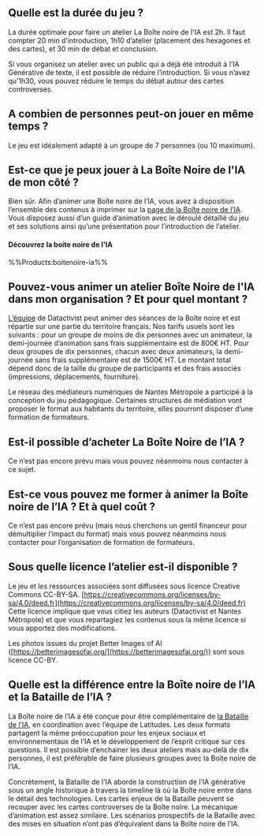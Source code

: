 ## Quelle est la durée du jeu ?

La durée optimale pour faire un atelier La Boîte noire de l'IA est 2h. Il faut compter 20 min d’introduction, 1h10 d’atelier (placement des hexagones et des cartes), et 30 min de débat et conclusion. 

Si vous organisez un atelier avec un public qui a déjà été introduit à l’IA Générative de texte, il est possible de réduire l’introduction. Si vous n’avez qu’1h30, vous pouvez réduire le temps du débat autour des cartes controverses.

## A combien de personnes peut-on jouer en même temps ? 

Le jeu est idéalement adapté à un groupe de 7 personnes (ou 10 maximum). 

## Est-ce que je peux jouer à La Boîte Noire de l'IA de mon côté ?

Bien sûr. Afin d’animer une Boîte noire de l’IA, vous avez à disposition l’ensemble des contenus à imprimer sur la [page de la Boîte noire de l’IA](https://open.datactivist.coop/products/boitenoire-ia). Vous disposez aussi d’un guide d’animation avec le déroulé détaillé du jeu et ses solutions ainsi qu’une présentation pour l’introduction de l’atelier.
#### Découvrez la boite noire de l'IA

%%Products:boitenoire-ia%%

## Pouvez-vous animer un atelier Boîte Noire de l'IA dans mon organisation ? Et pour quel montant ? 

[L’équipe](https://open.datactivist.coop/equipe) de Datactivist peut animer des séances de la Boîte noire et est répartie sur une partie du territoire français. Nos tarifs usuels sont les suivants : pour un groupe de moins de dix personnes avec un animateur, la demi-journée d’animation sans frais supplémentaire est de 800€ HT. Pour deux groupes de dix personnes, chacun avec deux animateurs, la demi-journée sans frais supplémentaire est de 1500€ HT. Le montant total dépend donc de la taille du groupe de participants et des frais associés (impressions, déplacements, fourniture).  

Le réseau des médiateurs numériques de Nantes Métropole a participé à la conception du jeu pédagogique. Certaines structures de médiation vont proposer le format aux habitants du territoire, elles pourront disposer d’une formation de formateurs.

## Est-il possible d’acheter La Boîte Noire de l’IA ?

Ce n’est pas encore prévu mais vous pouvez néanmoins nous contacter à ce sujet. 

## Est-ce vous pouvez me former à animer la Boîte noire de l’IA ? Et à quel coût ? 

Ce n’est pas encore prévu (mais nous cherchons un gentil financeur pour démultiplier l’impact du format) mais vous pouvez néanmoins nous contacter pour l’organisation de formation de formateurs. 

## Sous quelle licence l’atelier est-il disponible ?

Le jeu et les ressources associées sont diffusées sous licence Creative Commons CC-BY-SA. [https://creativecommons.org/licenses/by-sa/4.0/deed.fr](https://creativecommons.org/licenses/by-sa/4.0/deed.fr)  
Cette licence implique que vous citiez les auteurs (Datactivist et Nantes Métropole) et que vous repartagiez les contenus sous la même licence si vous apportez des modifications.

Les photos issues du projet Better Images of AI ([https://betterimagesofai.org/](https://betterimagesofai.org/)) sont sous licence CC-BY.

## Quelle est la différence entre la Boîte noire de l’IA et la Bataille de l’IA ?

La Boîte noire de l’IA a été conçue pour être complémentaire de [la Bataille de l’IA](https://www.batailledelia.org), en coordination avec l’équipe de Latitudes. Les deux formats partagent la même préoccupation pour les enjeux sociaux et environnementaux de l’IA et le développement de l’esprit critique sur ces questions. Il est possible d’enchainer les deux ateliers mais au-delà de dix personnes, il est préférable de faire plusieurs groupes avec la Boîte noire de l’IA.

Concrètement, la Bataille de l’IA aborde la construction de l’IA générative sous un angle historique à travers la timeline là où la Boîte noire entre dans le détail des technologies. Les cartes enjeux de la Bataille peuvent se recouper avec les cartes controverses de la Boîte noire. La mécanique d’animation est assez similaire. Les scénarios prospectifs de la Bataille avec des mises en situation n’ont pas d’équivalent dans la Boîte noire de l’IA.
